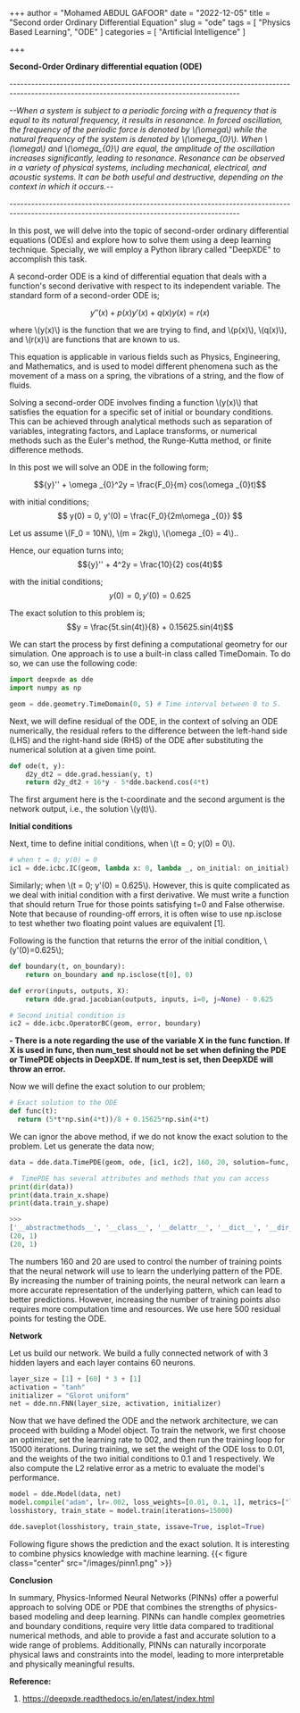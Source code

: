 +++
author = "Mohamed ABDUL GAFOOR"
date = "2022-12-05"
title = "Second order Ordinary Differential Equation"
slug = "ode"
tags = [
    "Physics Based Learning",
    "ODE"
]
categories = [
    "Artificial Intelligence"
]

+++

**Second-Order Ordinary differential equation (ODE)**

*----------------------------------------------------------------------------------------------------------------------------------------------*

*--When a system is subject to a periodic forcing with a frequency that is equal to its natural frequency, it results in resonance. In forced oscillation, the frequency of the periodic force is denoted by \\(\omega\\) while the natural frequency of the system is denoted by \\(\omega_{0}\\). When \\(\omega\\) and \\(\omega_{0}\\) are equal, the amplitude of the oscillation increases significantly, leading to resonance. Resonance can be observed in a variety of physical systems, including mechanical, electrical, and acoustic systems. It can be both useful and destructive, depending on the context in which it occurs.--*

*----------------------------------------------------------------------------------------------------------------------------------------------*

In this post, we will delve into the topic of second-order ordinary differential equations (ODEs) and explore how to solve them using a deep learning technique. Specially, we will employ a Python library called "DeepXDE" to accomplish this task.

A second-order ODE is a kind of differential equation that deals with a function's second derivative with respect to its independent variable. The standard form of a second-order ODE is;

$$y''(x) + p(x)y'(x) + q(x)y(x) = r(x)$$

where \\(y(x)\\) is the function that we are trying to find, and \\(p(x)\\), \\(q(x)\\), and \\(r(x)\\) are functions that are known to us.

This equation is applicable in various fields such as Physics, Engineering, and Mathematics, and is used to model different phenomena such as the movement of a mass on a spring, the vibrations of a string, and the flow of fluids.

Solving a second-order ODE involves finding a function \\(y(x)\\) that satisfies the equation for a specific set of initial or boundary conditions. This can be achieved through analytical methods such as separation of variables, integrating factors, and Laplace transforms, or numerical methods such as the Euler's method, the Runge-Kutta method, or finite difference methods.

In this post we will solve an ODE in the following form; 

$${y}'' + \omega _{0}^2y = \frac{F_0}{m} cos(\omega _{0}t)$$

with initial conditions;
$$ y(0) = 0,   y'(0) = \frac{F_0}{2m\omega _{0}} $$

Let us assume  \\(F_0 = 10N\\),  \\(m = 2kg\\),  \\(\omega _{0} = 4\\)..

Hence, our equation turns into;
$${y}'' + 4^2y = \frac{10}{2} cos(4t)$$

with the initial conditions;
$$ y(0) = 0,   y'(0) = 0.625 $$

The exact solution to this problem is;
$$y = \frac{5t.sin(4t)}{8} + 0.15625.sin(4t)$$

We can start the process by first defining a computational geometry for our simulation. One approach is to use a built-in class called TimeDomain. To do so, we can use the following code:
```Python
import deepxde as dde
import numpy as np

geom = dde.geometry.TimeDomain(0, 5) # Time interval between 0 to 5.
```

Next, we will define residual of the ODE, in the context of solving an ODE numerically, the residual refers to the difference between the left-hand side (LHS) and the right-hand side (RHS) of the ODE after substituting the numerical solution at a given time point.

```Python
def ode(t, y):
    d2y_dt2 = dde.grad.hessian(y, t)
    return d2y_dt2 + 16*y - 5*dde.backend.cos(4*t)
```

The first argument here is the t-coordinate and the second argument is the network output, i.e., the solution  \\(y(t)\\).

**Initial conditions**

Next, time to define initial conditions, when \\(t = 0; y(0) = 0\\).

```Python
# when t = 0; y(0) = 0
ic1 = dde.icbc.IC(geom, lambda x: 0, lambda _, on_initial: on_initial)
```

Similarly;  when \\(t = 0; y'(0) = 0.625\\). However, this is quite complicated as we deal with initial condition with a first derivative. 
We must write a function that should return True for those points satisfying t=0 and False otherwise. Note that because of rounding-off errors, it is often wise to use np.isclose to test whether two floating point values are equivalent [1].

Following is the function that returns the error of the initial condition, \\(y'(0)=0.625\\);

```Python
def boundary(t, on_boundary):
    return on_boundary and np.isclose(t[0], 0)

def error(inputs, outputs, X):
    return dde.grad.jacobian(outputs, inputs, i=0, j=None) - 0.625

# Second initial condition is
ic2 = dde.icbc.OperatorBC(geom, error, boundary)
```

**- There is a note regarding the use of the variable X in the func function. If X is used in func, then num_test should not be set when defining the PDE or TimePDE objects in DeepXDE. If num_test is set, then DeepXDE will throw an error.**


Now we will define the exact solution to our problem;

```Python
# Exact solution to the ODE
def func(t):
  return (5*t*np.sin(4*t))/8 + 0.15625*np.sin(4*t)
```

We can ignor the above method, if we do not know the exact solution to the problem. Let us generate the data now;
```Python
data = dde.data.TimePDE(geom, ode, [ic1, ic2], 160, 20, solution=func, num_test=500)

#  TimePDE has several attributes and methods that you can access
print(dir(data))
print(data.train_x.shape)
print(data.train_y.shape)

>>>
['__abstractmethods__', '__class__', '__delattr__', '__dict__', '__dir__', '__doc__', '__eq__', '__format__', '__ge__', '__getattribute__', '__gt__', '__hash__', '__init__', '__init_subclass__', '__le__', '__lt__', '__module__', '__ne__', '__new__', '__reduce__', '__reduce_ex__', '__repr__', '__setattr__', '__sizeof__', '__slots__', '__str__', '__subclasshook__', '__weakref__', '_abc_impl', 'add_anchors', 'anchors', 'auxiliary_var_fn', 'bc_points', 'bcs', 'exclusions', 'geom', 'losses', 'losses_test', 'losses_train', 'num_bcs', 'num_boundary', 'num_domain', 'num_initial', 'num_test', 'pde', 'replace_with_anchors', 'resample_train_points', 'soln', 'test', 'test_aux_vars', 'test_points', 'test_x', 'test_y', 'train_aux_vars', 'train_distribution', 'train_next_batch', 'train_points', 'train_x', 'train_x_all', 'train_x_bc', 'train_y']
(20, 1)
(20, 1)
```


The numbers 160 and 20 are used to control the number of training points that the neural network will use to learn the underlying pattern of the PDE. By increasing the number of training points, the neural network can learn a more accurate representation of the underlying pattern, which can lead to better predictions. However, increasing the number of training points also requires more computation time and resources. We use here 500 residual points for testing the ODE.


**Network**

Let us build our network. We build a fully connected network of with 3 hidden layers and each layer contains 60 neurons. 

```Python
layer_size = [1] + [60] * 3 + [1]
activation = "tanh"
initializer = "Glorot uniform"
net = dde.nn.FNN(layer_size, activation, initializer)
```
Now that we have defined the ODE and the network architecture, we can proceed with building a Model object. To train the network, we first choose an optimizer, set the learning rate to 002, and then run the training loop for 15000 iterations. During training, we set the weight of the ODE loss to 0.01, and the weights of the two initial conditions to 0.1 and 1 respectively. We also compute the L2 relative error as a metric to evaluate the model's performance.

```Python
model = dde.Model(data, net)
model.compile("adam", lr=.002, loss_weights=[0.01, 0.1, 1], metrics=["l2 relative error"])
losshistory, train_state = model.train(iterations=15000)

dde.saveplot(losshistory, train_state, issave=True, isplot=True)

```
Following figure shows the prediction and the exact solution. It is interesting to combine physics knowledge with machine learning. 
{{< figure class="center" src="/images/pinn1.png" >}}


**Conclusion**

In summary, Physics-Informed Neural Networks (PINNs) offer a powerful approach to solving ODE or PDE that combines the strengths of physics-based modeling and deep learning. PINNs can handle complex geometries and boundary conditions, require very little data compared to traditional numerical methods, and able to provide a fast and accurate solution to a wide range of problems. Additionally, PINNs can naturally incorporate physical laws and constraints into the model, leading to more interpretable and physically meaningful results.



**Reference:**

1. https://deepxde.readthedocs.io/en/latest/index.html



